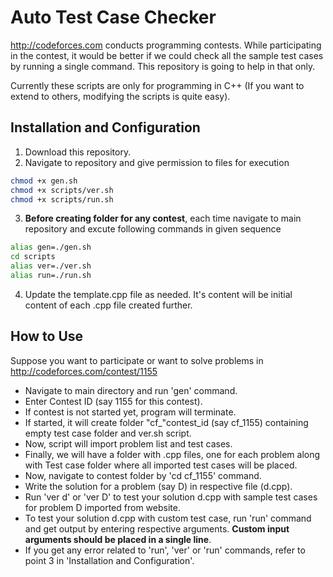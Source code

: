 Auto Test Case Checker
=====================
http://codeforces.com conducts programming contests. While participating in the contest, it would be better if we could check all the sample test cases by running a single command. This repository is going to help in that only.

Currently these scripts are only for programming in C++ (If you want to extend to others, modifying the scripts is quite easy).

Installation and Configuration
------------------------------
1. Download this repository.
2. Navigate to repository and give permission to files for execution
```bash
chmod +x gen.sh
chmod +x scripts/ver.sh
chmod +x scripts/run.sh
```
3. __Before creating folder for any contest__, each time navigate to main repository and excute following commands in given sequence
```bash
alias gen=./gen.sh
cd scripts
alias ver=./ver.sh
alias run=./run.sh
```
4. Update the template.cpp file as needed. It's content will be initial content of each .cpp file created further.

How to Use
----------
Suppose you want to participate or want to solve problems in http://codeforces.com/contest/1155

* Navigate to main directory and run 'gen' command.
* Enter Contest ID (say 1155 for this contest).
* If contest is not started yet, program will terminate.
* If started, it will create folder "cf_"contest_id (say cf_1155) containing empty test case folder and ver.sh script.
* Now, script will import problem list and test cases.
* Finally, we will have a folder with .cpp files, one for each problem along with Test case folder where all imported test cases will be placed.
* Now, navigate to contest folder by 'cd cf_1155' command.
* Write the solution for a problem (say D) in respective file (d.cpp).
* Run 'ver d' or 'ver D' to test your solution d.cpp with sample test cases for problem D imported from website.
* To test your solution d.cpp with custom test case, run 'run' command and get output by entering respective arguments. __Custom input arguments should be placed in a single line__.
* If you get any error related to 'run', 'ver' or 'run' commands, refer to point 3 in 'Installation and Configuration'.
